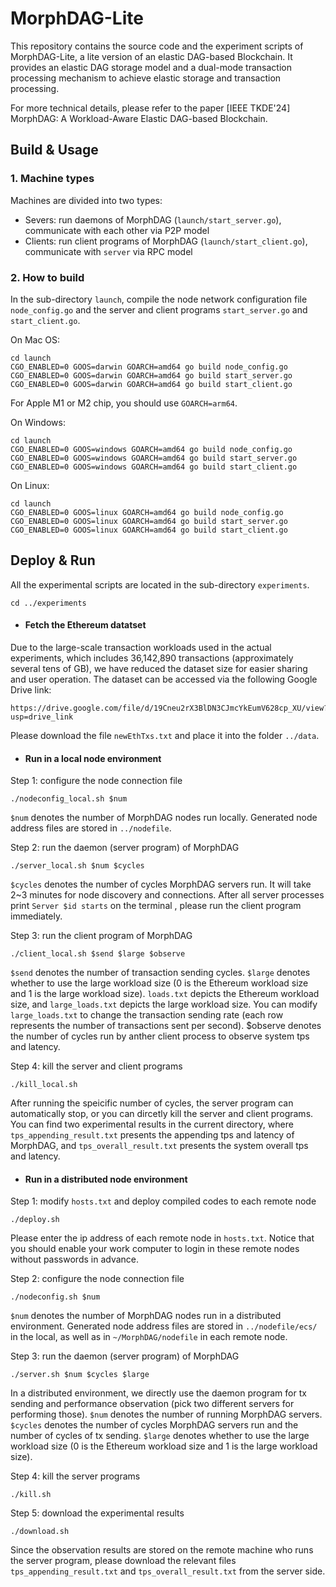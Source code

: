 # **MorphDAG-Lite**

This repository contains the source code and the experiment scripts of MorphDAG-Lite, a lite version of an elastic DAG-based Blockchain. It provides an elastic DAG storage model and a dual-mode transaction processing mechanism to achieve elastic storage and transaction processing.

For more technical details, please refer to the paper [IEEE TKDE'24] MorphDAG: A Workload-Aware Elastic DAG-based Blockchain.

## Build & Usage

### 1. Machine types

Machines are divided into two types:

- Severs: run daemons of MorphDAG (`launch/start_server.go`), communicate with each other via P2P model
- Clients: run client programs of MorphDAG (`launch/start_client.go`), communicate with `server` via RPC model

### 2. How to build

In the sub-directory `launch`, compile the node network configuration file `node_config.go` and the server and client programs `start_server.go` and `start_client.go`. 

On Mac OS:

```shell
cd launch
CGO_ENABLED=0 GOOS=darwin GOARCH=amd64 go build node_config.go
CGO_ENABLED=0 GOOS=darwin GOARCH=amd64 go build start_server.go
CGO_ENABLED=0 GOOS=darwin GOARCH=amd64 go build start_client.go
```

For Apple M1 or M2 chip, you should use `GOARCH=arm64`.

On Windows:

```shell
cd launch
CGO_ENABLED=0 GOOS=windows GOARCH=amd64 go build node_config.go
CGO_ENABLED=0 GOOS=windows GOARCH=amd64 go build start_server.go
CGO_ENABLED=0 GOOS=windows GOARCH=amd64 go build start_client.go
```

On Linux:

```shell
cd launch
CGO_ENABLED=0 GOOS=linux GOARCH=amd64 go build node_config.go
CGO_ENABLED=0 GOOS=linux GOARCH=amd64 go build start_server.go
CGO_ENABLED=0 GOOS=linux GOARCH=amd64 go build start_client.go
```

## Deploy & Run

All the experimental scripts are located in the sub-directory `experiments`.

```shell
cd ../experiments
```

- #### Fetch the Ethereum datatset

Due to the large-scale transaction workloads used in the actual experiments, which includes 36,142,890 transactions (approximately several tens of GB), we have reduced the dataset size for easier sharing and user operation. The dataset can be accessed via the following Google Drive link:

```
https://drive.google.com/file/d/19Cneu2rX3BlDN3CJmcYkEumV628cp_XU/view?usp=drive_link
```

Please download the file `newEthTxs.txt` and place it into the folder `../data`.

- #### Run in a local node environment

Step 1: configure the node connection file

```shell
./nodeconfig_local.sh $num
```

`$num` denotes the number of MorphDAG nodes run locally. Generated node address files are stored in `../nodefile`.

Step 2: run the daemon (server program) of MorphDAG

```shell
./server_local.sh $num $cycles
```

`$cycles` denotes the number of cycles MorphDAG servers run. It will take 2~3 minutes for node discovery and connections. After all server processes print `Server $id starts` on the terminal , please run the client program immediately.

Step 3: run the client program of MorphDAG

```shell
./client_local.sh $send $large $observe
```

`$send` denotes the number of transaction sending cycles. `$large` denotes whether to use the large workload size (0 is the Ethereum workload size and 1 is the large workload size). `loads.txt` depicts the Ethereum workload size, and `large_loads.txt` depicts the large workload size. You can modify `large_loads.txt` to change the transaction sending rate (each row represents the number of transactions sent per second). $observe denotes the number of cycles run by anther client process to observe system tps and latency.

Step 4: kill the server and client programs

```shell
./kill_local.sh
```

After running the speicific number of cycles, the server program can automatically stop, or you can dircetly kill the server and client programs. You can find two experimental results in the current directory, where `tps_appending_result.txt` presents the appending tps and latency of MorphDAG, and `tps_overall_result.txt`  presents the system overall tps and latency.

- #### Run in a distributed node environment

Step 1: modify `hosts.txt` and deploy compiled codes to each remote node

```shell
./deploy.sh
```

Please enter the ip address of each remote node in `hosts.txt`. Notice that you should enable your work computer to login in these remote nodes without passwords in advance.

Step 2: configure the node connection file

```shell
./nodeconfig.sh $num
```

`$num` denotes the number of MorphDAG nodes run in a distributed environment. Generated node address files are stored in `../nodefile/ecs/` in the local, as well as in `~/MorphDAG/nodefile` in each remote node.

Step 3: run the daemon (server program) of MorphDAG

```shell
./server.sh $num $cycles $large
```

In a distributed environment, we directly use the daemon program for tx sending and performance observation (pick two different servers for performing those). `$num` denotes the number of running MorphDAG servers. `$cycles` denotes the number of cycles MorphDAG servers run and the number of cycles of tx sending. `$large` denotes whether to use the large workload size (0 is the Ethereum workload size and 1 is the large workload size).

Step 4: kill the server programs

```shell
./kill.sh
```

Step 5: download the experimental results

```shell
./download.sh
```

Since the observation results are stored on the remote machine who runs the server program, please download the relevant files `tps_appending_result.txt` and `tps_overall_result.txt` from the server side.
